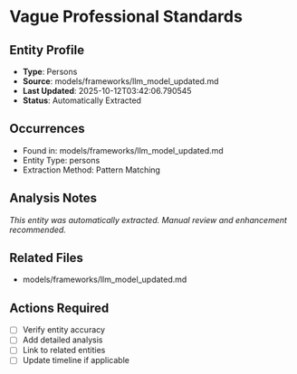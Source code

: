 # Vague Professional Standards

## Entity Profile
- **Type**: Persons
- **Source**: models/frameworks/llm_model_updated.md
- **Last Updated**: 2025-10-12T03:42:06.790545
- **Status**: Automatically Extracted

## Occurrences
- Found in: models/frameworks/llm_model_updated.md
- Entity Type: persons
- Extraction Method: Pattern Matching

## Analysis Notes
*This entity was automatically extracted. Manual review and enhancement recommended.*

## Related Files
- models/frameworks/llm_model_updated.md

## Actions Required
- [ ] Verify entity accuracy
- [ ] Add detailed analysis
- [ ] Link to related entities
- [ ] Update timeline if applicable
